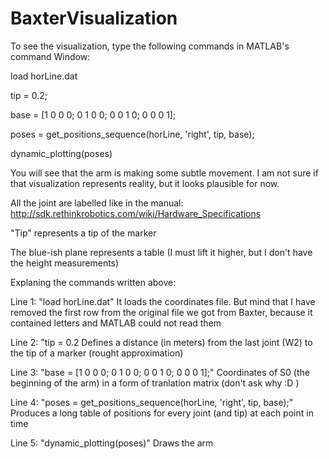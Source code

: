 # BaxterVisualization

To see the visualization, type the following commands in MATLAB's command Window:

load horLine.dat

tip = 0.2;

base = [1 0 0 0; 0 1 0 0; 0 0 1 0; 0 0 0 1];

poses = get_positions_sequence(horLine, 'right', tip, base);

dynamic_plotting(poses)


You will see that the arm is making some subtle movement.
I am not sure if that visualization represents reality, but it looks plausible for now.

All the joint are labelled like in the manual: http://sdk.rethinkrobotics.com/wiki/Hardware_Specifications

"Tip" represents a tip of the marker

The blue-ish plane represents a table (I must lift it higher, but I don't have the height measurements)


Explaning the commands written above:

Line 1: "load horLine.dat"
It loads the coordinates file. But mind that I have removed the first row from the original file
we got from Baxter, because it contained letters and MATLAB could not read them

Line 2: "tip = 0.2
Defines a distance (in meters) from the last joint (W2) to the tip of a marker (rought approximation)

Line 3: "base = [1 0 0 0; 0 1 0 0; 0 0 1 0; 0 0 0 1];"
Coordinates of S0 (the beginning of the arm) in a form of tranlation matrix (don't ask why :D )

Line 4: "poses = get_positions_sequence(horLine, 'right', tip, base);"
Produces a long table of positions for every joint (and tip) at each point in time

Line 5: "dynamic_plotting(poses)"
Draws the arm
